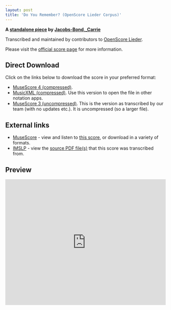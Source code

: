 ```yaml
---
layout: post
title: 'Do You Remember? (OpenScore Lieder Corpus)'
---
```


__A [standalone piece](https://fourscoreandmore.org/openscore/lieder/Jacobs-Bond,_Carrie/_/) by [Jacobs-Bond,_Carrie](https://fourscoreandmore.org/openscore/lieder/Jacobs-Bond,_Carrie)__

Transcribed and maintained by contributors to [OpenScore Lieder].

Please visit the [official score page] for more information.

[official score page]: https://musescore.com/openscore-lieder-corpus/scores/6586743
[OpenScore Lieder]: https://musescore.com/openscore-lieder-corpus

## Direct Download

Click on the links below to download the score in your preferred format:
- [MuseScore 4 (compressed)](https://fourscoreandmore.org/openscore/lieder/Jacobs-Bond,_Carrie/_/Do_You_Remember.mscz).
- [MusicXML (compressed)](https://fourscoreandmore.org/openscore/lieder/Jacobs-Bond,_Carrie/_/Do_You_Remember.mxl). Use this version to open the file in other notation apps.
- [MuseScore 3 (uncompressed)](https://raw.githubusercontent.com/OpenScore/Lieder/refs/heads/main/scores/Jacobs-Bond,_Carrie/_/Do_You_Remember/lc6586743.mscx). This is the version as transcribed by our team (with no updates etc.). It is uncompressed (so a larger file).

## External links

- [MuseScore] - view and listen to [this score][MuseScore], or download in a variety of formats.
- [IMSLP] - view the [source PDF file(s)][IMSLP] that this score was transcribed from.

[MuseScore]: https://musescore.com/score/6586743
[IMSLP]: https://imslp.org/wiki/Special:ReverseLookup/668192

## Preview

<iframe width="100%" height="394" src="https://musescore.com/openscore-lieder-corpus/scores/6586743/embed" frameborder="0" allowfullscreen allow="autoplay; fullscreen"></iframe>
